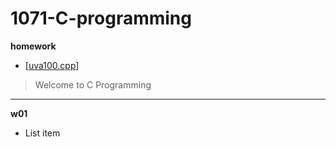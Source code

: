 # 1071-C-programming
**homework**

 -  [[uva100.cpp](https://github.com/mirrortku/1071-C-programming/blob/master/homework/uva100.cpp "uva100.cpp")]

> Welcome to C Programming
****

**w01**

 - List item

<!--stackedit_data:
eyJoaXN0b3J5IjpbMTk3MjcxMDIzNV19
-->